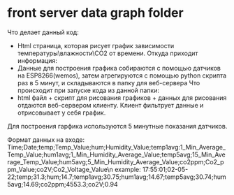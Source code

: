 # front server data graph folder
Что делает данный код:
- Html страница, которая рисует график зависимости температуры\влажности\CO2 от времени.
Откуда приходит информация:
- Данные для построения графика собираются с помощью датчиков на ESP8266(wemos), затем агрегируются с помощью python скрипта раз в 5 минут, и складываются в папку для веб-сервера
Что происходит при запуске кода из данной папки:
- html файл + скрипт для рисования графиков + данных для рисования отдаются веб-сервером клиенту. Клиент фильтрует данные и отрисовывает у себя график.

Для построения гарфика используются 5 минутные показания датчиков.

Формат данных на входе:
Time;Date;temp;Temp_Value;hum;Humidity_Value;temp1avg:1_Min_Average_Temp_Value;hum1avg;1_Min_Humidity_Average_Value;temp5avg;15_Min_Average_Temp_Value;hum5avg;5_Min_Humidity_Average_Value;co2ppm;Co2_ppm_Value;co2V;Co2_Voltage_Value\n
example: 17:55:01;02-05-22;temp;31.3;hum;14.7;temp1avg;30.75;hum1avg;14.67;temp5avg;30.74;hum5avg;14.69;co2ppm;4553.3;co2V;0.94

